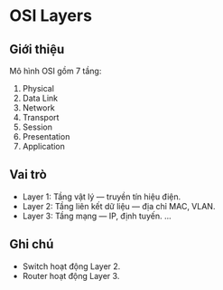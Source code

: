 # OSI Layers

## Giới thiệu

Mô hình OSI gồm 7 tầng:
1. Physical
2. Data Link
3. Network
4. Transport
5. Session
6. Presentation
7. Application

## Vai trò

- Layer 1: Tầng vật lý — truyền tín hiệu điện.
- Layer 2: Tầng liên kết dữ liệu — địa chỉ MAC, VLAN.
- Layer 3: Tầng mạng — IP, định tuyến.
...

## Ghi chú

- Switch hoạt động Layer 2.
- Router hoạt động Layer 3.


